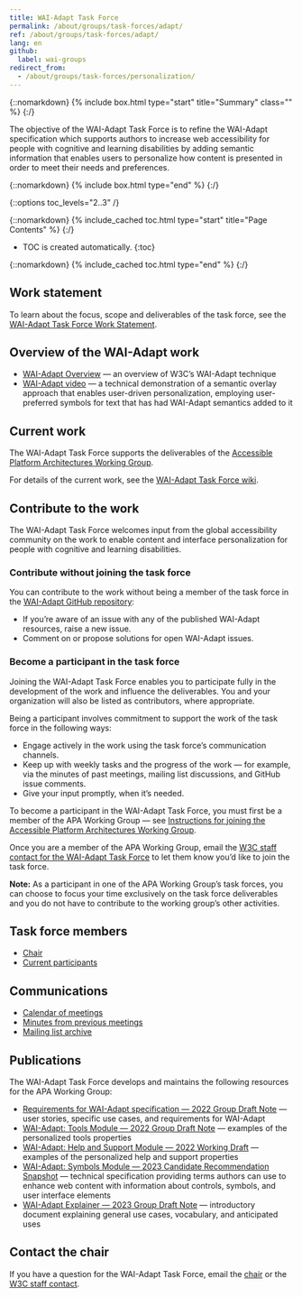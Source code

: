 ```yaml
---
title: WAI-Adapt Task Force
permalink: /about/groups/task-forces/adapt/
ref: /about/groups/task-forces/adapt/
lang: en
github:
  label: wai-groups
redirect_from:
  - /about/groups/task-forces/personalization/
---
```


{::nomarkdown}
{% include box.html type="start" title="Summary" class="" %}
{:/}

The objective of the WAI-Adapt Task Force is to refine the WAI-Adapt specification which supports authors to increase web accessibility for people with cognitive and learning disabilities by adding semantic information that enables users to personalize how content is presented in order to meet their needs and preferences.

{::nomarkdown}
{% include box.html type="end" %}
{:/}

{::options toc_levels="2..3" /}

{::nomarkdown}
{% include_cached toc.html type="start" title="Page Contents" %}
{:/}

-   TOC is created automatically.
{:toc}

{::nomarkdown}
{% include_cached toc.html type="end" %}
{:/}

## Work statement

To learn about the focus, scope and deliverables of the task force, see the [WAI-Adapt Task Force Work Statement](/about/groups/task-forces/adapt/work-statement/).

## Overview of the WAI-Adapt work

* [WAI-Adapt Overview](https://www.w3.org/WAI/adapt/) &mdash; an overview of W3C’s WAI-Adapt technique
* [WAI-Adapt video](https://ln.sync.com/dl/04f8c9330/) &mdash; a technical demonstration of a semantic overlay approach that enables user-driven personalization, employing user-preferred symbols for text that has had WAI-Adapt semantics added to it

## Current work

The WAI-Adapt Task Force supports the deliverables of the [Accessible Platform Architectures Working Group](/about/groups/apawg/).

For details of the current work, see the [WAI-Adapt Task Force wiki](https://github.com/w3c/adapt/wiki).

## Contribute to the work

The WAI-Adapt Task Force welcomes input from the global accessibility community on the work to enable content and interface personalization for people with cognitive and learning disabilities.

### Contribute without joining the task force

You can contribute to the work without being a member of the task force in the [WAI-Adapt GitHub repository](https://github.com/w3c/adapt/issues):

* If you’re aware of an issue with any of the published WAI-Adapt resources, raise a new issue.
* Comment on or propose solutions for open WAI-Adapt issues.

### Become a participant in the task force

Joining the WAI-Adapt Task Force enables you to participate fully in the development of the work and influence the deliverables. You and your organization will also be listed as contributors, where appropriate.

Being a participant involves commitment to support the work of the task force in the following ways:

* Engage actively in the work using the task force’s communication channels.
* Keep up with weekly tasks and the progress of the work &mdash; for example, via the minutes of past meetings, mailing list discussions, and GitHub issue comments.
* Give your input promptly, when it’s needed.

To become a participant in the WAI-Adapt Task Force, you must first be a member of the APA Working Group &mdash; see [Instructions for joining the Accessible Platform Architectures Working Group](https://www.w3.org/groups/wg/apa/instructions/).

Once you are a member of the APA Working Group, email the [W3C staff contact for the WAI-Adapt Task Force](https://www.w3.org/groups/tf/personalization-tf/participants/#staff) to let them know you’d like to join the task force.

**Note:** As a participant in one of the APA Working Group’s task forces, you can choose to focus your time exclusively on the task force deliverables and you do not have to contribute to the working group’s other activities.

## Task force members

* [Chair](https://www.w3.org/groups/tf/personalization-tf/participants/#chairs)
* [Current participants](https://www.w3.org/groups/tf/personalization-tf/participants/#participants)

## Communications

* [Calendar of meetings](https://www.w3.org/groups/tf/personalization-tf/calendar/)
* [Minutes from previous meetings](https://www.w3.org/WAI/APA/task-forces/adapt/minutes)
* [Mailing list archive](https://lists.w3.org/Archives/Public/public-adapt/)

## Publications

The WAI-Adapt Task Force develops and maintains the following resources for the APA Working Group:

* [Requirements for WAI-Adapt specification &mdash; 2022 Group Draft Note](https://www.w3.org/TR/adapt-requirements/) &mdash; user stories, specific use cases, and requirements for WAI-Adapt
* [WAI-Adapt: Tools Module &mdash; 2022 Group Draft Note]() &mdash; examples of the personalized tools properties
* [WAI-Adapt: Help and Support Module &mdash; 2022 Working Draft](https://www.w3.org/TR/adapt-help/) &mdash; examples of the personalized help and support properties
* [WAI-Adapt: Symbols Module &mdash; 2023 Candidate Recommendation Snapshot](https://www.w3.org/TR/adapt-symbols/) &mdash; technical specification providing terms authors can use to enhance web content with information about controls, symbols, and user interface elements
* [WAI-Adapt Explainer &mdash; 2023 Group Draft Note](https://www.w3.org/TR/adapt/) &mdash; introductory document explaining general use cases, vocabulary, and anticipated uses

## Contact the chair

If you have a question for the WAI-Adapt Task Force, email the [chair](https://www.w3.org/groups/tf/personalization-tf/participants/#chairs) or the [W3C staff contact](https://www.w3.org/groups/tf/personalization-tf/participants/#staff).